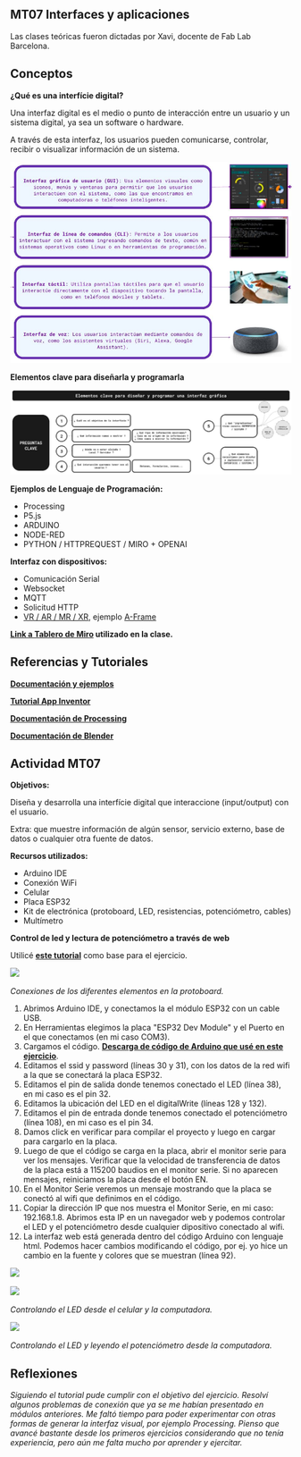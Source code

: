 ## MT07 Interfaces y aplicaciones

Las clases teóricas fueron dictadas por Xavi, docente de Fab Lab Barcelona.

## Conceptos

**¿Qué es una interfície digital?**

Una interfaz digital es el medio o punto de interacción entre un usuario y un sistema digital, ya sea un software o hardware. 

A través de esta interfaz, los usuarios pueden comunicarse, controlar, recibir o visualizar información de un sistema.

![](../images/MT07/interfaz.png)

**Elementos clave para diseñarla y programarla**

![](../images/MT07/elementos.png)

**Ejemplos de Lenguaje de Programación:**

- Processing
- P5.js
- ARDUINO
- NODE-RED
- PYTHON / HTTPREQUEST / MIRO + OPENAI

**Interfaz con dispositivos:**

- Comunicación Serial
- Websocket
- MQTT
- Solicitud HTTP
- [VR / AR / MR / XR](https://www.unocero.com/vida-digital/vr-ar-mr-xr-diferencias/), ejemplo [A-Frame](https://aframe.io/)



**[Link a Tablero de Miro](https://miro.com/app/board/uXjVKGRsnZ4=/) utilizado en la clase.**


## Referencias y Tutoriales

**[Documentación y ejemplos](https://hackmd.io/s/BJqQMmJL9)**

**[Tutorial App Inventor](https://fablabbcn-projects.gitlab.io/learning/educational-docs/material/extras/week12/appinventor/)**

**[Documentación de Processing](https://fablabbcn-projects.gitlab.io/learning/educational-docs/material/extras/week12/processing/)**

**[Documentación de Blender](https://fablabbcn-projects.gitlab.io/learning/educational-docs/material/extras/week12/blender/)**



## Actividad MT07

**Objetivos:**

Diseña y desarrolla una interfície digital que interaccione (input/output) con el usuario.

Extra: que muestre información de algún sensor, servicio externo, base de datos o cualquier otra fuente de datos.


**Recursos utilizados:**

- Arduino IDE
- Conexión WiFi
- Celular
- Placa ESP32 
- Kit de electrónica (protoboard, LED, resistencias, potenciómetro, cables)
- Multímetro

**Control de led y lectura de potenciómetro a través de web**

Utilicé **[este tutorial](https://www.youtube.com/watch?v=UGh6jUriq-c)** como base para el ejercicio.

![](../images/MT07/conexiones.png)

*Conexiones de los diferentes elementos en la protoboard.*


1. Abrimos Arduino IDE, y conectamos la el módulo ESP32 con un cable USB.
2. En Herramientas elegimos la placa "ESP32 Dev Module" y el Puerto en el que conectamos (en mi caso COM3).
3. Cargamos el código. **[Descarga de código de Arduino que usé en este ejercicio](https://drive.google.com/file/d/1h4kn-ldO5lpvAOx--186CxKoNQadbmoE/view?usp=drive_link)**.
4. Editamos el ssid y password (líneas 30 y 31), con los datos de la red wifi a la que se conectará la placa ESP32.
5. Editamos el pin de salida donde tenemos conectado el LED (línea 38), en mi caso es el pin 32.
6. Editamos la ubicación del LED en el digitalWrite (líneas 128 y 132).
7. Editamos el pin de entrada donde tenemos conectado el potenciómetro (línea 108), en mi caso es el pin 34.
8. Damos click en verificar para compilar el proyecto y luego en cargar para cargarlo en la placa.
9. Luego de que el código se carga en la placa, abrir el monitor serie para ver los mensajes. Verificar que la velocidad de transferencia de datos de la placa está a 115200 baudios en el monitor serie. Si no aparecen mensajes, reiniciamos la placa desde el botón EN.
10. En el Monitor Serie veremos un mensaje mostrando que la placa se conectó al wifi que definimos en el código.
11. Copiar la dirección IP que nos muestra el Monitor Serie, en mi caso: 192.168.1.8. Abrimos esta IP en un navegador web y podemos controlar el LED y el potenciómetro desde cualquier dipositivo conectado al wifi.
12. La interfaz web está generada dentro del código Arduino con lenguaje html. Podemos hacer cambios modificando el código, por ej. yo hice un cambio en la fuente y colores que se muestran (línea 92).


![](../images/MT07/celular.gif)

![](../images/MT07/laptop.gif)

*Controlando el LED desde el celular y la computadora.*


![](../images/MT07/laptop2.gif)

*Controlando el LED y leyendo el potenciómetro desde la computadora.*





## Reflexiones

*Siguiendo el tutorial pude cumplir con el objetivo del ejercicio. Resolví algunos problemas de conexión que ya se me habían presentado en módulos anteriores. Me faltó tiempo para poder experimentar con otras formas de generar la interfaz visual, por ejemplo Processing. Pienso que avancé bastante desde los primeros ejercicios considerando que no tenía experiencia, pero aún me falta mucho por aprender y ejercitar.*
